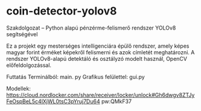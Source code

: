 # coin-detector-yolov8
Szakdolgozat – Python alapú pénzérme-felismerő rendszer YOLOv8 segítségével

Ez a projekt egy mesterséges intelligenciára épülő rendszer, amely képes magyar forint érméket képekről felismerni és azok címletét meghatározni. A rendszer YOLOv8-alapú detektáló és osztályzó modelt használ, OpenCV előfeldolgozással.

Futtatás
 Terminálból: main. py
 Grafikus felülettel: gui.py

 Modellek: https://cloud.nordlocker.com/share/receiver/locker/unlock#Gh6dwgv8ZTJyFeOspBeL5c4lXjWL0tsC3pYruj7Du64   pw:QMkF37
